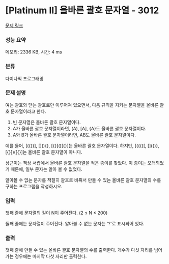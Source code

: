 # [Platinum II] 올바른 괄호 문자열 - 3012 

[문제 링크](https://www.acmicpc.net/problem/3012) 

### 성능 요약

메모리: 2336 KB, 시간: 4 ms

### 분류

다이나믹 프로그래밍

### 문제 설명

<p>여는 괄호와 닫는 괄호로만 이루어져 있으면서, 다음 규칙을 지키는 문자열을 올바른 괄호 문자열이라고 한다.</p>

<ol>
	<li>빈 문자열은 올바른 괄호 문자열이다.</li>
	<li>A가 올바른 괄호 문자열이라면, (A), [A], {A}도 올바른 괄호 문자열이다.</li>
	<li>A와 B가 올바른 괄호 문자열이라면, AB도 올바른 괄호 문자열이다.</li>
</ol>

<p>예를 들어, [({})], [](){}, [{}]()[{}]는 올바른 괄호 문자열이다. 하지만, [({{)[, []({)}, [{}])([{}]는 올바른 괄호 문자열이 아니다.</p>

<p>상근이는 책상 서랍에서 올바른 괄호 문자열을 적은 종이를 찾았다. 이 종이는 오래되었기 때문에, 일부 문자는 알아 볼 수 없었다.</p>

<p>알아볼 수 없는 문자를 적절히 괄호로 바꿔서 만들 수 있는 올바른 괄호 문자열의 수를 구하는 프로그램을 작성하시오.</p>

### 입력 

 <p>첫째 줄에 문자열의 길이 N이 주어진다. (2 ≤ N ≤ 200)</p>

<p>둘째 줄에는 문자열이 주어진다. 알아볼 수 없는 문자는 '?'로 표시되어 있다.</p>

### 출력 

 <p>첫째 줄에 만들 수 있는 올바른 괄호 문자열의 수를 출력한다. 개수가 다섯 자리를 넘어가는 경우에는 마지막 다섯 자리만 출력한다.</p>


